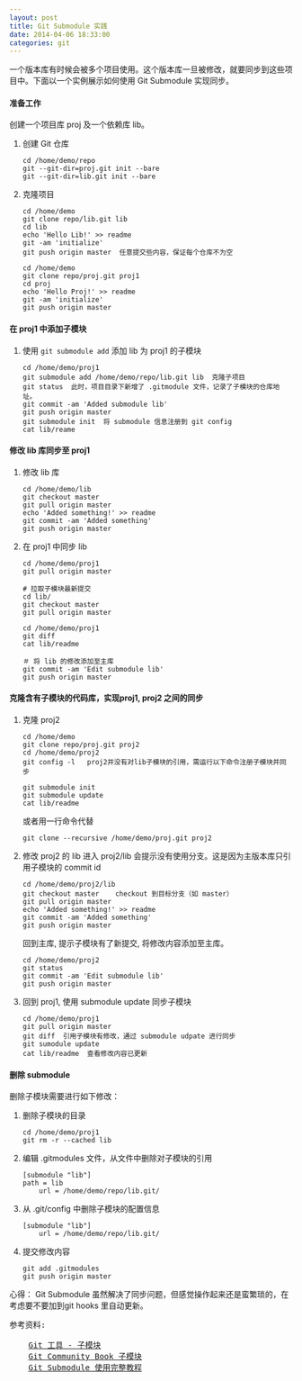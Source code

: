 ```yaml
---
layout: post
title: Git Submodule 实践
date: 2014-04-06 18:33:00
categories: git
---
```



一个版本库有时候会被多个项目使用。这个版本库一旦被修改，就要同步到这些项目中。下面以一个实例展示如何使用 Git Submodule 实现同步。

#### 准备工作
创建一个项目库 proj 及一个依赖库 lib。

1. 创建 Git 仓库
 
	```
	cd /home/demo/repo
	git --git-dir=proj.git init --bare
	git --git-dir=lib.git init --bare
	```
1. 克隆项目

	```
	cd /home/demo
	git clone repo/lib.git lib
	cd lib
	echo 'Hello Lib!' >> readme
	git -am 'initialize'
	git push origin master  任意提交些内容，保证每个仓库不为空
	
	cd /home/demo
	git clone repo/proj.git proj1
	cd proj
	echo 'Hello Proj!' >> readme
	git -am 'initialize'
	git push origin master
	```

#### 在 proj1 中添加子模块
1. 使用 `git submodule add` 添加 lib 为 proj1 的子模块

	```
	cd /home/demo/proj1
	git submodule add /home/demo/repo/lib.git lib  克隆子项目
	git status  此时，项目目录下新增了 .gitmodule 文件，记录了子模块的仓库地址。
	git commit -am 'Added submodule lib'
	git push origin master
	git submodule init	将 submodule 信息注册到 git config
	cat lib/reame
    ```

#### 修改 lib 库同步至 proj1	
1. 修改 lib 库

	```
	cd /home/demo/lib
	git checkout master
	git pull origin master
	echo 'Added something!' >> readme
	git commit -am 'Added something'
	git push origin master
	```
1. 在 proj1 中同步 lib

	```	
	cd /home/demo/proj1
	git pull origin master
	
	# 拉取子模块最新提交
	cd lib/
	git checkout master
	git pull origin master

	cd /home/demo/proj1
	git diff
	cat lib/readme

	＃ 将 lib 的修改添加至主库
	git commit -am 'Edit submodule lib'
	git push origin master
	```

#### 克隆含有子模块的代码库，实现proj1, proj2 之间的同步
1. 克隆 proj2
	
	```
	cd /home/demo
	git clone repo/proj.git proj2
	cd /home/demo/proj2
	git config -l   proj2并没有对lib子模块的引用，需运行以下命令注册子模块并同步
	
	git submodule init
	git submodule update
	cat lib/readme
	```
	
	或者用一行命令代替
	
	```
	git clone --recursive /home/demo/proj.git proj2
	```
	
	
1. 修改 proj2 的 lib
	进入 proj2/lib 会提示没有使用分支。这是因为主版本库只引用子模块的 commit id
	
	```
	cd /home/demo/proj2/lib
	git checkout master    checkout 到目标分支（如 master）
	git pull origin master
	echo 'Added something!' >> readme
	git commit -am 'Added something'
	git push origin master
	```
	
	回到主库, 提示子模块有了新提交, 将修改内容添加至主库。
	
	```
	cd /home/demo/proj2
	git status
	git commit -am 'Edit submodule lib'
	git push origin master
	```
	
1. 回到 proj1, 使用 submodule update 同步子模块

	```	
	cd /home/demo/proj1
	git pull origin master
	git diff  引用子模块有修改，通过 submodule udpate 进行同步
	git sumodule update
	cat lib/readme  查看修改内容已更新
	```
	
#### 删除 submodule
删除子模块需要进行如下修改：

1. 删除子模块的目录

	```
	cd /home/demo/proj1
	git rm -r --cached lib
	```
	
1. 编辑 .gitmodules 文件，从文件中删除对子模块的引用

	```
	[submodule "lib"]                                                           	    path = lib
		url = /home/demo/repo/lib.git/
	```
1. 从 .git/config 中删除子模块的配置信息

	```
	[submodule "lib"]
  		url = /home/demo/repo/lib.git/
	```
1. 提交修改内容

	```
	git add .gitmodules
	git push origin master
	```
	
心得： Git Submodule 虽然解决了同步问题，但感觉操作起来还是蛮繁琐的，在考虑要不要加到git hooks 里自动更新。

<pre class="reference">
参考资料:

    <a href="http://git-scm.com/book/zh/Git-%E5%B7%A5%E5%85%B7-%E5%AD%90%E6%A8%A1%E5%9D%97" target="_blank">Git 工具 - 子模块</a>
    <a href="http://gitbook.liuhui998.com/5_10.html" target="_blank">Git Community Book 子模块</a>
    <a href="http://www.kafeitu.me/git/2012/03/27/git-submodule.html" target="_blank">Git Submodule 使用完整教程</a>
</pre>

	
